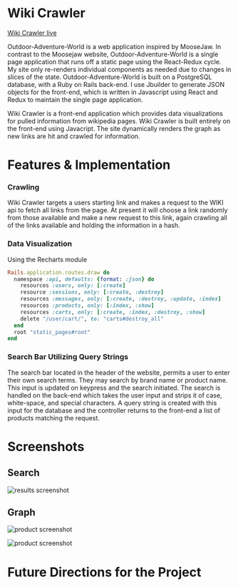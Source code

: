 # Wiki Crawler


[Wiki Crawler live][github]

[github]: https://





Outdoor-Adventure-World is a web application inspired by MooseJaw. In contrast to the Moosejaw website, Outdoor-Adventure-World is a single page application that runs off a static page using the React-Redux cycle. My site only re-renders individual components as needed due to changes in slices of the state.
Outdoor-Adventure-World is built on a PostgreSQL database, with a Ruby on Rails back-end. I use Jbuilder to generate JSON objects for the front-end, which is written in Javascript using React and Redux to maintain the single page application.

Wiki Crawler is a front-end application which provides data visualizations for pulled information from wikipedia pages. Wiki Crawler is built entirely on the front-end using Javacript. The site dynamically renders the graph as new links are hit and crawled for information.




# Features & Implementation


### Crawling

Wiki Crawler targets a users starting link and makes a request to the WIKI api to fetch all links from the page. At present it will choose a link randomly from those available and make a new request to this link, again crawling all of the links available and holding the information in a hash.



### Data Visualization

Using the Recharts module

```ruby
Rails.application.routes.draw do
  namespace :api, defaults: {format: :json} do
    resources :users, only: [:create]
    resource :sessions, only: [:create, :destroy]
    resources :messages, only: [:create, :destroy, :update, :index]
    resources :products, only: [:index, :show]
    resources :carts, only: [:create, :index, :destroy, :show]
    delete "/user/cart/", to: "carts#destroy_all"
  end
  root "static_pages#root"
end
```

### Search Bar Utilizing Query Strings

The search bar located in the header of the website, permits a user to enter their own search terms. They may search by brand name or product name. This input is updated on keypress and the search initiated.
The search is handled on the back-end which takes the user input and strips it of case, white-space, and special characters. A query string is created with this input for the database and the controller returns to the front-end a list of products matching the request.


# Screenshots


## Search

![results screenshot](./docs/screenshots/Search.png)

## Graph

![product screenshot](./docs/screenshots/show.png)

![product screenshot](./docs/screenshots/show_features.png)

# Future Directions for the Project

###

###

###

### 
